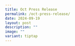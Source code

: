 ```yaml
---
title: Oct Press Release
permalink: /oct-press-release/
date: 2024-09-19
layout: post
description: ""
image: ""
variant: tiptap
---
```

